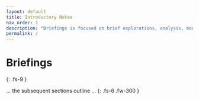 ```yaml
---
layout: default
title: Introductory Notes
nav_order: 1
description: "Briefings is focused on brief explorations, analysis, modelling, and features engineering; and curiosities."
permalink: /
---
```


# Briefings
{: .fs-9 }

... the subsequent sections outline ...
{: .fs-6 .fw-300 }
